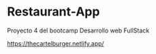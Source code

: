 # Restaurant-App
Proyecto 4 del bootcamp Desarrollo web FullStack

https://thecartelburger.netlify.app/

